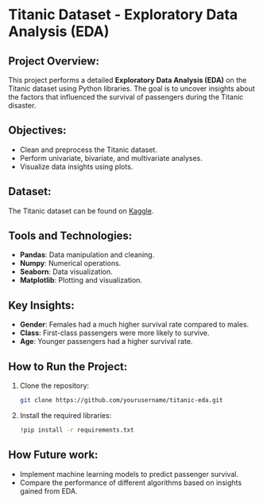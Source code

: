 # Titanic Dataset - Exploratory Data Analysis (EDA)

## Project Overview:
This project performs a detailed **Exploratory Data Analysis (EDA)** on the Titanic dataset using Python libraries. The goal is to uncover insights about the factors that influenced the survival of passengers during the Titanic disaster.

## Objectives:
- Clean and preprocess the Titanic dataset.
- Perform univariate, bivariate, and multivariate analyses.
- Visualize data insights using plots.

## Dataset:
The Titanic dataset can be found on [Kaggle](https://www.kaggle.com/datasets/yasserh/titanic-dataset).

## Tools and Technologies:
- **Pandas**: Data manipulation and cleaning.
- **Numpy**: Numerical operations.
- **Seaborn**: Data visualization.
- **Matplotlib**: Plotting and visualization.

## Key Insights:
- **Gender**: Females had a much higher survival rate compared to males.
- **Class**: First-class passengers were more likely to survive.
- **Age**: Younger passengers had a higher survival rate.

## How to Run the Project:
1. Clone the repository:
   ```bash
   git clone https://github.com/yourusername/titanic-eda.git
2. Install the required libraries:
   ```bash
   !pip install -r requirements.txt

## How Future work:
- Implement machine learning models to predict passenger survival.
- Compare the performance of different algorithms based on insights gained from EDA.
